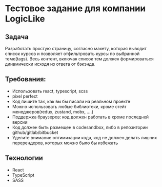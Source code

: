 # Тестовое задание для компании LogicLike

## Задача
Разработать простую страницу, согласно макету, которая выводит список курсов и позволяет отфильтровать курсы по выбранной теме(tags). Весь контент, включая список тем должен формироваться динамически исходя из ответа от бэкэнда.

## Требования:
- Использовать react, typescript, scss
- pixel perfect
- Код пишите так, как вы бы писали на реальном проекте
- Можно использовать любые библиотеки, кроме стейт менеджеров(redux, zustand, mobx, ….)
- Поддержка браузеров: код должен работать в хроме последней версии
- Код должен быть размещен в codesandbox, либо в репозитории github/gitlab/bitbucket
- Уделите внимание оптимизации кода, код не должен делать лишних перерендеров, которых можно было бы избежать

## Технологии
- React
- TypeScript
- SASS
